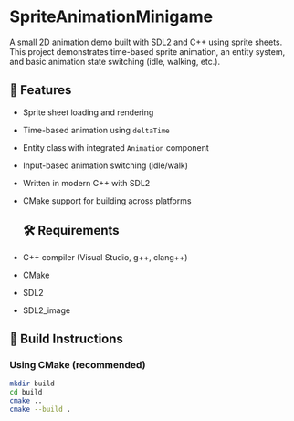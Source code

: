 # SpriteAnimationMinigame

A small 2D animation demo built with SDL2 and C++ using sprite sheets. This project demonstrates time-based sprite animation, an entity system, and basic animation state switching (idle, walking, etc.).

## 🚀 Features

- Sprite sheet loading and rendering
- Time-based animation using `deltaTime`
- Entity class with integrated `Animation` component
- Input-based animation switching (idle/walk)
- Written in modern C++ with SDL2
- CMake support for building across platforms

  ## 🛠️ Requirements

- C++ compiler (Visual Studio, g++, clang++)
- [CMake](https://cmake.org/)
- SDL2
- SDL2_image

## 🔧 Build Instructions

### Using CMake (recommended)

```bash
mkdir build
cd build
cmake ..
cmake --build .
